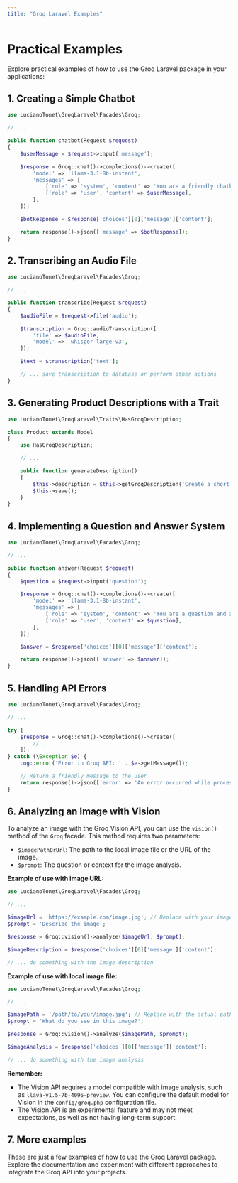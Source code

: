 ```yaml
---
title: "Groq Laravel Examples"
---
```


# Practical Examples

Explore practical examples of how to use the Groq Laravel package in your applications:

## 1. Creating a Simple Chatbot

```php
use LucianoTonet\GroqLaravel\Facades\Groq;

// ...

public function chatbot(Request $request)
{
    $userMessage = $request->input('message');

    $response = Groq::chat()->completions()->create([
        'model' => 'llama-3.1-8b-instant',
        'messages' => [
            ['role' => 'system', 'content' => 'You are a friendly chatbot.'],
            ['role' => 'user', 'content' => $userMessage],
        ],
    ]);

    $botResponse = $response['choices'][0]['message']['content'];

    return response()->json(['message' => $botResponse]);
}
```

## 2. Transcribing an Audio File

```php
use LucianoTonet\GroqLaravel\Facades\Groq;

// ...

public function transcribe(Request $request)
{
    $audioFile = $request->file('audio');

    $transcription = Groq::audioTranscription([
        'file' => $audioFile,
        'model' => 'whisper-large-v3',
    ]);

    $text = $transcription['text'];

    // ... save transcription to database or perform other actions
}
```

## 3. Generating Product Descriptions with a Trait

```php
use LucianoTonet\GroqLaravel\Traits\HasGroqDescription;

class Product extends Model
{
    use HasGroqDescription;

    // ...

    public function generateDescription()
    {
        $this->description = $this->getGroqDescription('Create a short and catchy description for this product:');
        $this->save();
    }
}
```

## 4. Implementing a Question and Answer System

```php
use LucianoTonet\GroqLaravel\Facades\Groq;

// ...

public function answer(Request $request)
{
    $question = $request->input('question');

    $response = Groq::chat()->completions()->create([
        'model' => 'llama-3.1-8b-instant',
        'messages' => [
            ['role' => 'system', 'content' => 'You are a question and answer system about [your topic here].'],
            ['role' => 'user', 'content' => $question],
        ],
    ]);

    $answer = $response['choices'][0]['message']['content'];

    return response()->json(['answer' => $answer]);
}
```

## 5. Handling API Errors

```php
use LucianoTonet\GroqLaravel\Facades\Groq;

// ...

try {
    $response = Groq::chat()->completions()->create([
        // ...
    ]);
} catch (\Exception $e) {
    Log::error('Error in Groq API: ' . $e->getMessage());

    // Return a friendly message to the user
    return response()->json(['error' => 'An error occurred while processing your request.'], 500);
}
```

## 6. Analyzing an Image with Vision

To analyze an image with the Groq Vision API, you can use the `vision()` method of the `Groq` facade. This method requires two parameters:

- `$imagePathOrUrl`: The path to the local image file or the URL of the image.
- `$prompt`: The question or context for the image analysis.

**Example of use with image URL:**

```php
use LucianoTonet\GroqLaravel\Facades\Groq;

// ...

$imageUrl = 'https://example.com/image.jpg'; // Replace with your image URL
$prompt = 'Describe the image';

$response = Groq::vision()->analyze($imageUrl, $prompt);

$imageDescription = $response['choices'][0]['message']['content'];

// ... do something with the image description
```

**Example of use with local image file:**

```php
use LucianoTonet\GroqLaravel\Facades\Groq;

// ...

$imagePath = '/path/to/your/image.jpg'; // Replace with the actual path
$prompt = 'What do you see in this image?';

$response = Groq::vision()->analyze($imagePath, $prompt);

$imageAnalysis = $response['choices'][0]['message']['content'];

// ... do something with the image analysis
```

**Remember:**
- The Vision API requires a model compatible with image analysis, such as `llava-v1.5-7b-4096-preview`. You can configure the default model for Vision in the `config/groq.php` configuration file.
- The Vision API is an experimental feature and may not meet expectations, as well as not having long-term support.

## 7. More examples

These are just a few examples of how to use the Groq Laravel package. Explore the documentation and experiment with different approaches to integrate the Groq API into your projects.
